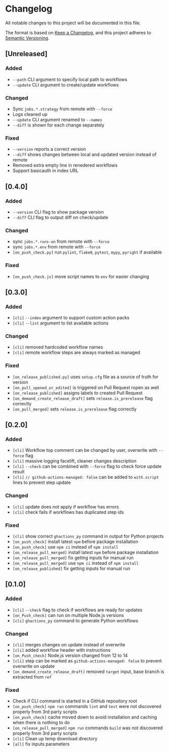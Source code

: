 # Changelog
All notable changes to this project will be documented in this file.

The format is based on [Keep a Changelog](https://keepachangelog.com/en/1.0.0/),
and this project adheres to [Semantic Versioning](https://semver.org/spec/v2.0.0.html).

## [Unreleased]
### Added
- `--path` CLI argument to specify local path to workflows
- `--update` CLI argument to create/update workflows

### Changed
- Sync `jobs.*.strategy` from remote with `--force`
- Logs cleaned up
- `--update` CLI argument renamed to `--names`
- `--diff` is shown for each change separately

### Fixed
- `--version` reports a correct version
- `--diff` shows changes between local and updated version instead of remote
- Removed extra empty line in renedered workflows
- Support basicauth in index URL

## [0.4.0]
### Added
- `--version` CLI flag to show package version
- `--diff` CLI flag to output diff on check/update

### Changed
- sync `jobs.*.runs-on` from remote with `--force`
- sync `jobs.*.env` from remote with `--force`
- `[on_push_check.py]` run `pylint`, `flake8`, `pytest`, `mypy`, `pyright` if available

### Fixed
- `[on_push_check.js]` move script names to `env` for easier changing

## [0.3.0]
### Added
- `[cli]` `--index` argument to support custom action packs
- `[cli]` `--list` argument to list available actions

### Changed
- `[cli]` removed hardcoded workflow names
- `[cli]` remote workflow steps are always marked as managed

### Fixed
- `[on_release_published.py]` uses `setup.cfg` file as a source of truth for version
- `[on_pull_opened_or_edited]` is triggered on Pull Request ropen as well
- `[on_release_published]` assigns labels to created Pull Request
- `[on_demand_create_release_draft]` sets `release.is_prerelease` flag correctly
- `[on_pull_merged]` sets `release.is_prerelease` flag correctly

## [0.2.0]
### Added
- `[cli]` Workflow top comment can be changed by user, overwrite with `--force` flag
- `[cli]` massive logging facelift, cleaner changes description
- `[cli]` `--check` can be combined with `--force` flag to check force update result
- `[cli]` `// github-actions-managed: false` can be added to `with.script` lines to prevent step update

### Changed
- `[cli]` update does not apply if workflow has errors
- `[cli]` check fails if workflows has duplicated step ids

### Fixed
- `[cli]` show correct `ghactions_py` command in output for Python projects
- `[on_push_check]` install latest `npm` before package installation
- `[on_push_check]` use `npm ci` instead of `npm install`
- `[on_release_pull_merged]` install latest `npm` before package installation
- `[on_release_pull_merged]` fix gettng inputs for manual run
- `[on_release_pull_merged]` use `npm ci` instead of `npm install`
- `[on_release_published]` fix getting inputs for manual run

## [0.1.0]
### Added
- `[cli]` `--check` flag to check if workflows are ready for updates
- `[on_Push_check]` can run on multiple Node.js versions
- `[cli]` `ghactions_py` command to generate Python workflows

### Changed
- `[cli]` merges changes on update instead of overwrite
- `[cli]` added workflow header with instructions
- `[on_Push_check]` Node.js version changed from 12 to 14
- `[cli]` step can be marked as `github-actions-managed: false` to prevent overwrite on update
- `[on_demand_create_release_draft]` removed `target` input, base branch is extracted from `ref`

### Fixed
- Check if CLI command is started in a GitHub repository root
- `[on_push_check]` `npm run` commands `lint` and `test` were not discovered properly from 3rd party scripts
- `[on_push_check]` cache moved down to avoid installation and caching when there is nothing to do
- `[on_release_pull_merged]` `npm run` commands `build` was not discovered properly from 3rd party scripts
- `[cli]` Clean up temp download directory
- `[all]` fix inputs parameters

